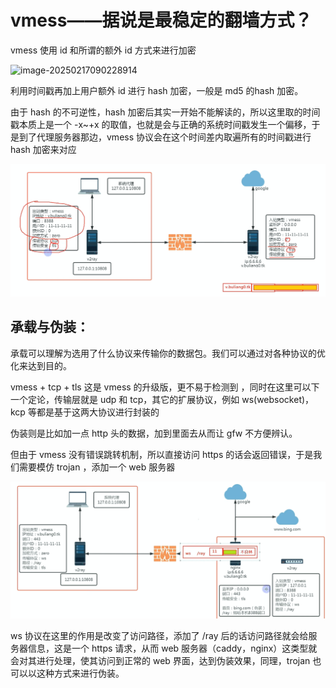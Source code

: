 # vmess——据说是最稳定的翻墙方式？

vmess 使用 id 和所谓的额外 id 方式来进行加密

![image-20250217090228914](D:/%E6%A1%8C%E9%9D%A2/cry%E7%9A%84%E5%A4%A9%E9%97%AE%E4%B9%8B%E8%B7%AF/%E5%AD%A6%E4%B9%A0%E7%AC%94%E8%AE%B0%E5%AD%98%E6%94%BE/%E6%90%AD%E6%A2%AF%E5%AD%90/%E5%90%84%E7%B1%BB%E5%9E%8B%E5%8D%8F%E8%AE%AE%E7%9A%84%E5%89%96%E6%9E%90%E4%B8%8E%E5%AE%9E%E7%8E%B0%E6%96%B9%E5%BC%8F/assets/image-20250217090228914.png)

利用时间戳再加上用户额外 id 进行 hash 加密，一般是 md5 的hash 加密。

由于 hash 的不可逆性，hash 加密后其实一开始不能解读的，所以这里取的时间戳本质上是一个 -x~+x 的取值，也就是会与正确的系统时间戳发生一个偏移，于是到了代理服务器那边，vmess 协议会在这个时间差内取遍所有的时间戳进行 hash 加密来对应  

![image-20250217171022865](assets/image-20250217171022865.png)

## 承载与伪装：

承载可以理解为选用了什么协议来传输你的数据包。我们可以通过对各种协议的优化来达到目的。

vmess + tcp + tls 这是 vmess 的升级版，更不易于检测到 ，同时在这里可以下一个定论，传输层就是 udp 和 tcp，其它的扩展协议，例如 ws(websocket)，kcp 等都是基于这两大协议进行封装的

伪装则是比如加一点 http 头的数据，加到里面去从而让 gfw 不方便辨认。

但由于 vmess 没有错误跳转机制，所以直接访问 https 的话会返回错误，于是我们需要模仿 trojan ，添加一个 web 服务器

![image-20250217172816980](assets/image-20250217172816980.png)

ws 协议在这里的作用是改变了访问路径，添加了 /ray 后的话访问路径就会给服务器信息，这是一个 https 请求，从而 web 服务器（caddy，nginx）这类型就会对其进行处理，使其访问到正常的 web 界面，达到伪装效果，同理，trojan 也可以以这种方式来进行伪装。


